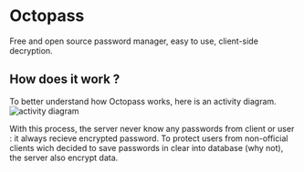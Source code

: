 # Octopass
Free and open source password manager, easy to use, client-side decryption.

## How does it work ?
To better understand how Octopass works, here is an activity diagram.
![activity diagram](https://img.ziggi.org/S8bpFWsX.png)

With this process, the server never know any passwords from client or user : it always recieve encrypted password.
To protect users from non-official clients wich decided to save passwords in clear into database (why not), the server also encrypt data.
